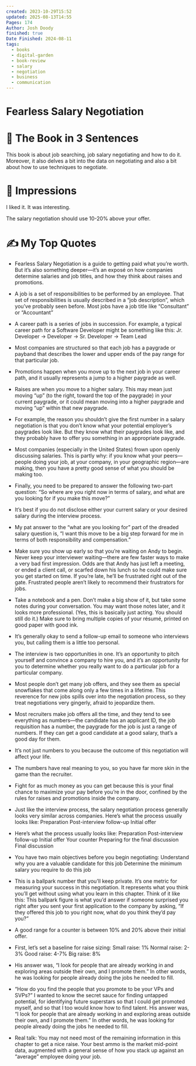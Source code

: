 ```yaml
---
created: 2023-10-29T15:52
updated: 2025-08-13T14:55
Pages: 174
Author: Josh Doody
finished: true
Date Finished: 2024-08-11
tags:
  - books
  - digital-garden
  - book-review
  - salary
  - negotiation
  - business
  - communication
---
```

# Fearless Salary Negotiation


# 🚀 The Book in 3 Sentences
This book is about job searching, job salary negotiating and how to do it. Moreover, it also delves a bit into the data on negotiating and also a bit about how to use techniques to negotiate. 

# 🎨 Impressions

I liked it. It was interesting. 

The salary negotiation should use 10-20%  above your offer. 

# ✍️ My Top  Quotes

- Fearless Salary Negotiation is a guide to getting paid what you’re worth. But it’s also something deeper—it’s an exposé on how companies determine salaries and job titles, and how they think about raises and promotions.
 
- A job is a set of responsibilities to be performed by an employee. That set of responsibilities is usually described in a “job description”, which you’ve probably seen before. Most jobs have a job title like “Consultant” or “Accountant”
 
- A career path is a series of jobs in succession. For example, a typical career path for a Software Developer might be something like this: Jr. Developer → Developer → Sr. Developer → Team Lead
 
- Most companies are structured so that each job has a paygrade or payband that describes the lower and upper ends of the pay range for that particular job.
 
- Promotions happen when you move up to the next job in your career path, and it usually represents a jump to a higher paygrade as well.
 
- Raises are when you move to a higher salary. This may mean just moving “up” (to the right, toward the top of the paygrade) in your current paygrade, or it could mean moving into a higher paygrade and moving “up” within that new paygrade.
 
- For example, the reason you shouldn’t give the first number in a salary negotiation is that you don’t know what your potential employer’s paygrades look like. But they know what their paygrades look like, and they probably have to offer you something in an appropriate paygrade.
 
- Most companies (especially in the United States) frown upon openly discussing salaries. This is partly why: if you know what your peers—people doing your job, at your company, in your geographic region—are making, then you have a pretty good sense of what you should be making too.
 
- Finally, you need to be prepared to answer the following two-part question: “So where are you right now in terms of salary, and what are you looking for if you make this move?”
 
- It’s best if you do not disclose either your current salary or your desired salary during the interview process.
 
- My pat answer to the “what are you looking for” part of the dreaded salary question is, “I want this move to be a big step forward for me in terms of both responsibility and compensation.”
 
- Make sure you show up early so that you’re waiting on Andy to begin. Never keep your interviewer waiting—there are few faster ways to make a very bad first impression. Odds are that Andy has just left a meeting, or ended a client call, or scarfed down his lunch so he could make sure you get started on time. If you’re late, he’ll be frustrated right out of the gate. Frustrated people aren’t likely to recommend their frustrators for jobs.
 
- Take a notebook and a pen. Don’t make a big show of it, but take some notes during your conversation. You may want those notes later, and it looks more professional. (Yes, this is basically just acting. You should still do it.) Make sure to bring multiple copies of your résumé, printed on good paper with good ink.
 
- It’s generally okay to send a follow-up email to someone who interviews you, but calling them is a little too personal.
 
- The interview is two opportunities in one. It’s an opportunity to pitch yourself and convince a company to hire you, and it’s an opportunity for you to determine whether you really want to do a particular job for a particular company.
 
- Most people don’t get many job offers, and they see them as special snowflakes that come along only a few times in a lifetime. This reverence for new jobs spills over into the negotiation process, so they treat negotiations very gingerly, afraid to jeopardize them.
 
- Most recruiters make job offers all the time, and they tend to see everything as numbers—the candidate has an applicant ID, the job requisition has a number, the paygrade for the job is just a range of numbers. If they can get a good candidate at a good salary, that’s a good day for them.
 
- It’s not just numbers to you because the outcome of this negotiation will affect your life.
 
- The numbers have real meaning to you, so you have far more skin in the game than the recruiter.
 
- Fight for as much money as you can get because this is your final chance to maximize your pay before you’re in the door, confined by the rules for raises and promotions inside the company.
 
- Just like the interview process, the salary negotiation process generally looks very similar across companies. Here’s what the process usually looks like: Preparation Post-interview follow-up Initial offer
 
- Here’s what the process usually looks like: Preparation Post-interview follow-up Initial offer Your counter Preparing for the final discussion Final discussion
 
- You have two main objectives before you begin negotiating: Understand why you are a valuable candidate for this job Determine the minimum salary you require to do this job
 
- This is a ballpark number that you’ll keep private. It’s one metric for measuring your success in this negotiation. It represents what you think you’ll get without using what you learn in this chapter. Think of it like this: This ballpark figure is what you’d answer if someone surprised you right after you sent your first application to the company by asking, “If they offered this job to you right now, what do you think they’d pay you?”
 
- A good range for a counter is between 10% and 20% above their initial offer.
 
- First, let’s set a baseline for raise sizing: Small raise: 1% Normal raise: 2-3% Good raise: 4-7% Big raise: 8%
 
- His answer was, “I look for people that are already working in and exploring areas outside their own, and I promote them.” In other words, he was looking for people already doing the jobs he needed to fill.
 
- “How do you find the people that you promote to be your VPs and SVPs?” I wanted to know the secret sauce for finding untapped potential, for identifying future superstars so that I could get promoted myself, and so that I too would know how to find talent. His answer was, “I look for people that are already working in and exploring areas outside their own, and I promote them.” In other words, he was looking for people already doing the jobs he needed to fill.
 
- Real talk: You may not need most of the remaining information in this chapter to get a nice raise. Your best ammo is the market mid-point data, augmented with a general sense of how you stack up against an “average” employee doing your job.
 
